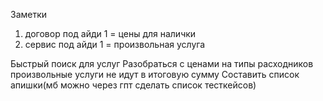 Заметки 

1) договор под айди 1 = цены для налички 
2) сервис под айди 1 = произвольная услуга 





Быстрый поиск для услуг
Разобраться с ценами на типы расходников
произвольные услуги не идут в итоговую сумму
Составить список апишки(мб можно через гпт сделать список тесткейсов)